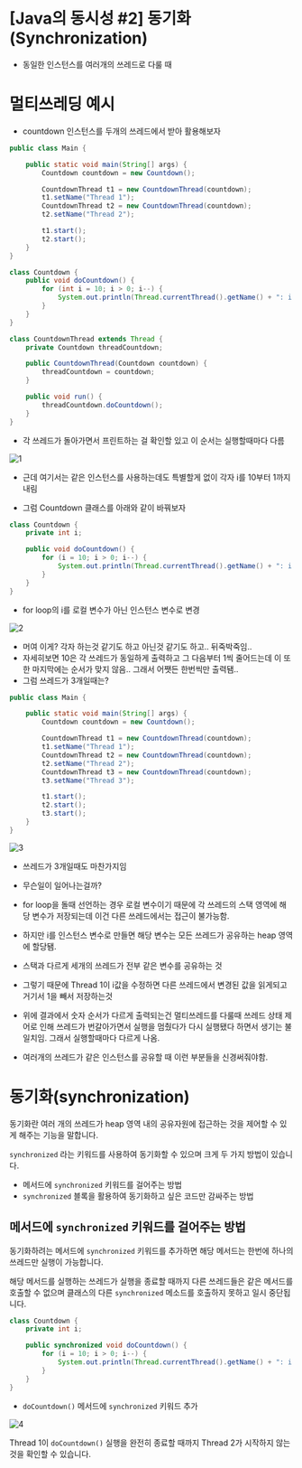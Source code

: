 # [Java의 동시성 #2] 동기화(Synchronization)

- 동일한 인스턴스를 여러개의 쓰레드로 다룰 때

# 멀티쓰레딩 예시

- countdown 인스턴스를 두개의 쓰레드에서 받아 활용해보자

```java
public class Main {

    public static void main(String[] args) {
        Countdown countdown = new Countdown();

        CountdownThread t1 = new CountdownThread(countdown);
        t1.setName("Thread 1");
        CountdownThread t2 = new CountdownThread(countdown);
        t2.setName("Thread 2");

        t1.start();
        t2.start();
    }
}

class Countdown {
    public void doCountdown() {
        for (int i = 10; i > 0; i--) {
            System.out.println(Thread.currentThread().getName() + ": i = " + i);
        }
    }
}

class CountdownThread extends Thread {
    private Countdown threadCountdown;

    public CountdownThread(Countdown countdown) {
        threadCountdown = countdown;
    }

    public void run() {
        threadCountdown.doCountdown();
    }
}
```

- 각 쓰레드가 돌아가면서 프린트하는 걸 확인할 있고 이 순서는 실행할때마다 다름

![1](./images/1.png)

- 근데 여기서는 같은 인스턴스를 사용하는데도 특별할게 없이 각자 i를 10부터 1까지 내림

- 그럼 Countdown 클래스를 아래와 같이 바꿔보자

```java
class Countdown {
    private int i;

    public void doCountdown() {
        for (i = 10; i > 0; i--) {
            System.out.println(Thread.currentThread().getName() + ": i = " + i);
        }
    }
}
```

- for loop의 i를 로컬 변수가 아닌 인스턴스 변수로 변경

![2](./images/2.png)

- 머여 이게? 각자 하는것 같기도 하고 아닌것 같기도 하고.. 뒤죽박죽임..
- 자세히보면 10은 각 쓰레드가 동일하게 출력하고 그 다음부터 1씩 줄어드는데 이 또한 마지막에는 순서가 맞지 않음.. 그래서 어쨋든 한번씩만 출력됌..
- 그럼 쓰레드가 3개일때는?

```java
public class Main {

    public static void main(String[] args) {
        Countdown countdown = new Countdown();

        CountdownThread t1 = new CountdownThread(countdown);
        t1.setName("Thread 1");
        CountdownThread t2 = new CountdownThread(countdown);
        t2.setName("Thread 2");
        CountdownThread t3 = new CountdownThread(countdown);
        t3.setName("Thread 3");

        t1.start();
        t2.start();
        t3.start();
    }
}
```

![3](./images/3.png)

- 쓰레드가 3개일때도 마찬가지임

- 무슨일이 일어나는걸까?
- for loop을 돌때 선언하는 경우 로컬 변수이기 때문에 각 쓰레드의 스택 영역에 해당 변수가 저장되는데 이건 다른 쓰레드에서는 접근이 불가능함.
- 하지만 i를 인스턴스 변수로 만들면 해당 변수는 모든 쓰레드가 공유하는 heap 영역에 할당됌.
- 스택과 다르게 세개의 쓰레드가 전부 같은 변수를 공유하는 것
- 그렇기 때문에 Thread 1이 i값을 수정하면 다른 쓰레드에서 변경된 값을 읽게되고 거기서 1을 빼서 저장하는것
- 위에 결과에서 숫자 순서가 다르게 출력되는건 멀티쓰레드를 다룰때 쓰레드 상태 제어로 인해 쓰레드가 번갈아가면서 실행을 멈췄다가 다시 실행됐다 하면서 생기는 불일치임. 그래서 실행할때마다 다르게 나옴.

- 여러개의 쓰레드가 같은 인스턴스를 공유할 때 이런 부분들을 신경써줘야함.

# 동기화(synchronization)

동기화란 여러 개의 쓰레드가 heap 영역 내의 공유자원에 접근하는 것을 제어할 수 있게 해주는 기능을 말합니다.

`synchronized` 라는 키워드를 사용하여 동기화할 수 있으며 크게 두 가지 방법이 있습니다.

- 메서드에 `synchronized` 키워드를 걸어주는 방법
- `synchronized` 블록을 활용하여 동기화하고 싶은 코드만 감싸주는 방법

## 메서드에 `synchronized` 키워드를 걸어주는 방법

동기화하려는 메서드에 `synchronized` 키워드를 추가하면 해당 메서드는 한번에 하나의 쓰레드만 실행이 가능합니다.

해당 메서드를 실행하는 쓰레드가 실행을 종료할 때까지 다른 쓰레드들은 같은 메서드를 호출할 수 없으며 클래스의 다른 `synchronized` 메소드를 호출하지 못하고 일시 중단됩니다.

```java
class Countdown {
    private int i;

    public synchronized void doCountdown() {
        for (i = 10; i > 0; i--) {
            System.out.println(Thread.currentThread().getName() + ": i = " + i);
        }
    }
}
```

- `doCountdown()` 메서드에 `synchronized` 키워드 추가

![4](./images/4.png)

Thread 1이 `doCountdown()` 실행을 완전히 종료할 때까지 Thread 2가 시작하지 않는 것을 확인할 수 있습니다.
